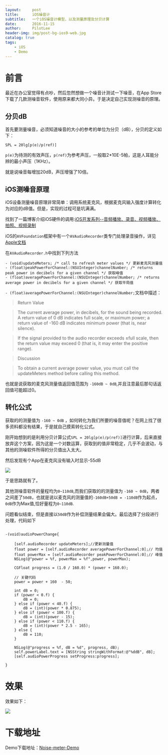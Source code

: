 ```yaml
---
layout:     post
title:      iOS噪音计
subtitle:   一个iOS噪音计模型、以及测量原理及分贝计算
date:       2016-11-15
author:     PilotLee
header-img: img/post-bg-ios9-web.jpg
catalog: true
tags:
    - iOS
    - Demo
---
```



# 前言

最近在办公室觉得有点吵，然后忽然想做一个噪音计测试一下噪音，在App Store下载了几款测噪音软件，使用原来都大同小异。于是决定自己实现测噪音的原理。

## 分贝dB
首先要测量噪音，必须知道噪音的大小的参考的单位为分贝（dB），分贝的定义如下：

```
SPL = 20lg[p(e)/p(ref)]
```
`p(e)`为待测的有效声压，`p(ref)`为参考声压，一般取2*10E-5帕，这是人耳能分辨的最小声压（1KHz）。

就是说噪音每增加20dB，声压增强了10倍。

## iOS测噪音原理

iOS设备测量噪音原理非常简单：调用系统麦克风，根据麦克风输入强度计算转化为对应的dB值。但是，实现的过程可是坑满满。

找到了一篇博客介绍iOS硬件的调用:[iOS开发系列--音频播放、录音、视频播放、拍照、视频录制](http://www.cnblogs.com/kenshincui/p/4186022.html)

iOS的`AVFoundation`框架中有一个`AVAudioRecorder`类专门处理录音操作，详见[Apple文档](https://developer.apple.com/reference/avfoundation/1668872-av_foundation_audio_settings_con)

在`AVAudioRecorder.h`中找到下列方法

```
- (void)updateMeters; /* call to refresh meter values */ 更新麦克风测量值
- (float)peakPowerForChannel:(NSUInteger)channelNumber; /* returns peak power in decibels for a given channel */ 获取峰值
- (float)averagePowerForChannel:(NSUInteger)channelNumber; /* returns average power in decibels for a given channel */ 获取平局值
```

`- (float)averagePowerForChannel:(NSUInteger)channelNumber;`文档中描述：

>Return Value

>The current average power, in decibels, for the sound being recorded. A return value of 0 dB indicates full scale, or maximum power; a return value of -160 dB indicates minimum power (that is, near silence).

>If the signal provided to the audio recorder exceeds ±full scale, then the return value may exceed 0 (that is, it may enter the positive range).

>Discussion

>To obtain a current average power value, you must call the updateMeters method before calling this method.

也就是说获取的麦克风测量值返回值范围为 `-160dB ~ 0dB`,并且注意最后那句话返回值可能超过0。

## 转化公式

获取的的测量值为 `-160 ~ 0dB` ，如何转化为我们所要的噪音值呢？在网上找了很多资料都没有结果，于是就自己摸索转化公式。

刚开始想到的是利用分贝计算公式`SPL = 20lg[p(e)/p(ref)]`进行计算，后来直接放弃这个方案，因为这是一个对数运算，获取到的值非常稳定，几乎不会波动，与其他的测噪软件所得的分贝值出入太大。

然后发现有个App在麦克风没有输入时显示-55dB

![](http://ww2.sinaimg.cn/large/7853084cgw1f9u0nu3xv3j205n0a0glq.jpg)

于是思路就有了。

其他测噪音软件的量程均为`0~110dB`,而我们获取的的测量值为 `-160 ~ 0dB`，两者之间差了`50dB`，也就是说以麦克风的测量值的`-160dB+50dB = -110dB`作为起点，`0dB`作为Max值,恰好量程为`0~110dB`.

问题看似结束，但是直接以`50dB`作为补偿测量结果会偏大。最后选择了分段进行处理，代码如下

```

-(void)audioPowerChange{
    
    [self.audioRecorder updateMeters];//更新测量值
    float power = [self.audioRecorder averagePowerForChannel:0];// 均值
    float powerMax = [self.audioRecorder peakPowerForChannel:0];// 峰值
    NSLog(@"power = %f, powerMax = %f",power, powerMax);
    
    CGFloat progress = (1.0 / 160.0) * (power + 160.0);
    
    // 关键代码
    power = power + 160  - 50;
    
    int dB = 0;
    if (power < 0.f) {
        dB = 0;
    } else if (power < 40.f) {
        dB = (int)(power * 0.875);
    } else if (power < 100.f) {
        dB = (int)(power - 15);
    } else if (power < 110.f) {
        dB = (int)(power * 2.5 - 165);
    } else {
        dB = 110;
    }
    
    NSLog(@"progress = %f, dB = %d", progress, dB);
    self.powerLabel.text = [NSString stringWithFormat:@"%ddB", dB];
    [self.audioPowerProgress setProgress:progress];

}

```

# 效果

效果如下：

![](http://ww4.sinaimg.cn/large/7853084cgw1f9u1gqgqieg20k00zk7d8.gif)

# 下载地址

Demo下载地址：[Noise-meter-Demo](https://github.com/qiubaiying/Noise-meter-Demo)
